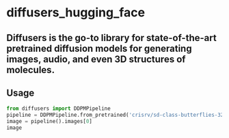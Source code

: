 # diffusers_hugging_face

Diffusers is the go-to library for state-of-the-art pretrained diffusion models for generating images, audio, and even 3D structures of molecules. 
---

## Usage

```python
from diffusers import DDPMPipeline
pipeline = DDPMPipeline.from_pretrained('crisrv/sd-class-butterflies-32px')
image = pipeline().images[0]
image
```
